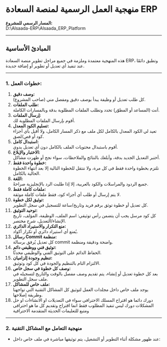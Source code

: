 # منهجية العمل الرسمية لمنصة السعادة ERP

**المسار الرسمي للمشروع:**  
D:\Alsaada-ERP\Alsaada_ERP_Platform

---

## المبادئ الأساسية

هذه المنهجية معتمدة وملزمة في جميع مراحل تطوير منصة السعادة ERP، وتطبق دائمًا عند تنفيذ أي تعديل أو تطوير أو إضافة جديدة.

---

### 1. خطوات العمل:

1. **وصف دقيق:**  
   كل طلب تعديل أو وظيفة يبدأ بوصف دقيق ومفصل مني (صاحب المشروع).
2. **طلب الملفات:**  
   أنت (المساعد أو المطوّر) تحدد وتطلب الملفات المطلوبة بدقة وبالمسارات الكاملة.
3. **إرسال الملفات:**  
   أقوم بإرسال الملفات المطلوبة لك.
4. **تسليم الكود المعدل:**  
   تعيد لي الكود المعدل بالكامل لكل ملف مع ذكر المسار الكامل، ولا أقبل بأي أجزاء كود أو قص/لصق.
5. **استبدال كامل:**  
   أقوم باستبدال محتويات الملف بالكامل دون أي تعديل يدوي.
6. **الاختبار والإبلاغ:**  
   أختبر التعديل الجديد بدقة، وأبلغك بالنتائج والملاحظات، سواء نجح أو ظهرت مشاكل.
7. **خطوة واحدة فقط:**  
   نلتزم بخطوة واحدة فقط في كل مرة، ولا ننتقل للخطوة التالية إلا بعد انتهاء الخطوة الحالية بالكامل.
8. **اللغة:**  
   جميع الردود والمراسلات والكود بالعربية، إلا إذا طلبت الرد بالإنجليزية صراحةً.
9. **ملفات كاملة فقط:**  
   لا يتم إرسال أو طلب أي أجزاء كود، فقط ملفات كاملة موثقة.
10. **توثيق لكل خطوة:**  
    كل تعديل أو خطوة توثق برقم فريد وتاريخ/ساعة للتسجيل في سجل التطوير.
11. **توحيد التوثيق:**  
    كل كود مرسل يجب أن يتضمن رأس توثيقي: اسم الملف، الوظيفة، المؤلف، تاريخ الإنشاء/التعديل، شرح مختصر.
12. **منع التكرار والاستيراد الدائري:**  
    يُمنع أي استيراد دائري أو تكرار أكواد.
13. **رسائل Commit منظمة:**  
    كل تعديل يُرفق برسالة commit واضحة ودقيقة ومنظمة.
14. **توثيق فني ووظيفي دائم:**  
    الحفاظ الدائم على التوثيق الفني والوظيفي محدثًا.
15. **تنظيم وجودة إلزاميان:**  
    الالتزام التام بالتنظيم والجودة في كل كود وتوثيق.
16. **وصف كل خطوة في سجل خاص:**  
    بعد كل خطوة تعديل أو إنشاء، يتم تقديم وصف مفصل بالوقت والتاريخ لتسجيله في ملف سجل التطوير.
17. **ملف خاص للمشاكل:**  
    يوجد ملف خاص داخل مجلدات العمل لتوثيق كل المشاكل التقنية التي تواجهنا وطريقة إصلاحها.
18. دورك دائما هو اقتراح المسلك الاحترافى سواء فى التعديلات او الانشاءات او حل المشكلات دورك ليس تنفيذ المطلوب فقط انما اقتراح وتقديم كل ما هو احترافى ومتبع للتعليمات الحديثة المتقدمة الاحترافية
---

### 2. منهجية التعامل مع المشاكل التقنية

- عند ظهور مشكلة أثناء التطوير أو التشغيل، يتم توثيقها مباشرة في ملف خاص داخل:

